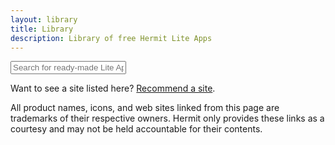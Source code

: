 ```yaml
---
layout: library
title: Library
description: Library of free Hermit Lite Apps
---
```


<div class="lite-app-icons">
  <div class="lite-app-category query-container">
    <input id="query" placeholder="Search for ready-made Lite Apps">
  </div>
</div>

<div class="lite-app-icons lite-apps-json"></div>

<p class="tooltip">Want to see a site listed here? <a href="https://facebook.com/hermitapp">Recommend a site</a>.</p>

<p class="tooltip">All product names, icons, and web sites linked from this page are trademarks of their respective owners. <span class="notranslate">Hermit</span> only provides these links as a courtesy and may not be held accountable for their contents.</p>

<script src="library.js">
